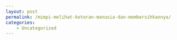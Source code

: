 ```yaml
---
layout: post
permalink: /mimpi-melihat-kotoran-manusia-dan-membersihkannya/
categories:
    - Uncategorized
---
```


